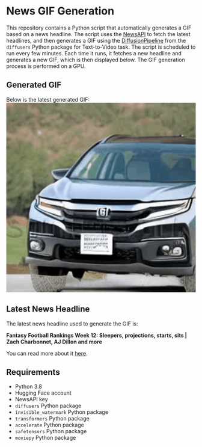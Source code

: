 # News GIF Generation
This repository contains a Python script that automatically generates a GIF based on a news headline. The script uses the [NewsAPI](https://newsapi.org/) to fetch the latest headlines, and then generates a GIF using the [DiffusionPipeline](https://github.com/huggingface/diffusers) from the `diffusers` Python package for Text-to-Video task.
The script is scheduled to run every few minutes. Each time it runs, it fetches a new headline and generates a new GIF, which is then displayed below. The GIF generation process is performed on a GPU.

## Generated GIF
Below is the latest generated GIF:
![Generated GIF](output.gif?raw=true&v=1700773562)

## Latest News Headline
The latest news headline used to generate the GIF is:

**Fantasy Football Rankings Week 12: Sleepers, projections, starts, sits | Zach Charbonnet, AJ Dillon and more**

You can read more about it [here](https://theathletic.com/5081735/2023/11/22/fantasy-football-rankings-week-12-sleepers-projections-starts-sits/).

## Requirements
- Python 3.8
- Hugging Face account
- NewsAPI key
- `diffusers` Python package
- `invisible_watermark` Python package
- `transformers` Python package
- `accelerate` Python package
- `safetensors` Python package
- `moviepy` Python package
